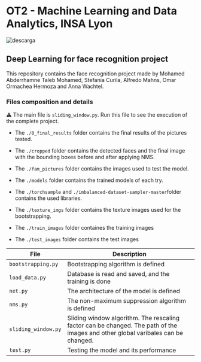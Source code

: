 # OT2 - Machine Learning and Data Analytics, INSA Lyon

![descarga](https://user-images.githubusercontent.com/53874772/205325067-f993b168-918e-408e-9bb4-8d956d65b250.png)

## Deep Learning for face recognition project

This repository contains the face recognition project made by Mohamed Abderrhamne Taleb Mohamed, Stefania Curila, Alfredo Mahns, Omar Ormachea Hermoza and Anna Wachtel.

### Files composition and details

:warning: The main file is ``` sliding_window.py ```. Run this file to see the execution of the complete project.

* The ``` ./0_final_results ``` folder contains the final results of the pictures tested.

* The ``` ./cropped ``` folder contains the detected faces and the final image with the bounding boxes before and after applying NMS.

* The ``` ./fam_pictures ``` folder contains the images used to test the model.

* The ``` ./models ``` folder contains the trained models of each try.

* The ``` ./torchsample ``` and ``` ./imbalanced-dataset-sampler-master ```folder contains the used libraries.

* The ``` ./texture_imgs ``` folder contains the texture images used for the bootstrapping.

* The ```./train_images``` folder containes the training images

* The ```./test_images``` folder contains the test images

| File | Description |
| --- | --- |
| ``` bootstrapping.py ``` | Bootstrapping algorithm is defined |
| ``` load_data.py ``` | Database is read and saved, and the training is done |
| ``` net.py ``` | The architecture of the model is defined |
| ``` nms.py ``` | The non-maximum suppression algorithm is defined |
| ``` sliding_window.py ``` | Sliding window algorithm. The rescaling factor can be changed. The path of the images and other global varibales can be changed. |
| ``` test.py ``` | Testing the model and its performance |
